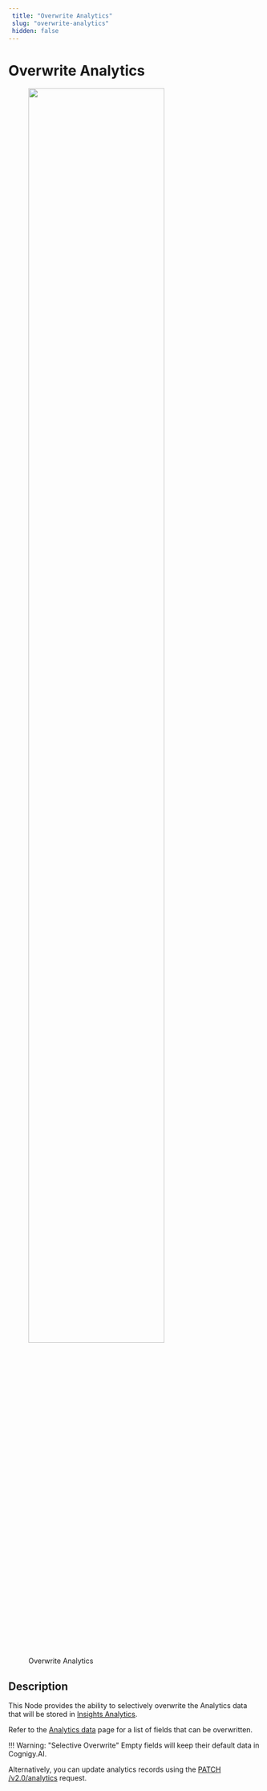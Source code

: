 ```yaml
---
 title: "Overwrite Analytics" 
 slug: "overwrite-analytics" 
 hidden: false 
---
```


# Overwrite Analytics

<figure>
  <img class="image-center" src="../../../../../_assets/ai/build/node-reference/other/overwrite-analytics.png" width="80%" />
  <figcaption>Overwrite Analytics</figcaption>
</figure>

## Description

This Node provides the ability to selectively overwrite the Analytics data that will be stored in [Insights Analytics](../../../../insights/overview.md).

Refer to the [Analytics data](../basic/code/analytics-data.md#analytics-data) page for a list of fields that can be overwritten.

!!! Warning: "Selective Overwrite"
    Empty fields will keep their default data in Cognigy.AI.

Alternatively, you can update analytics records using the [PATCH /v2.0/analytics](https://api-trial.cognigy.ai/openapi#patch-/v2.0/analytics) request.
